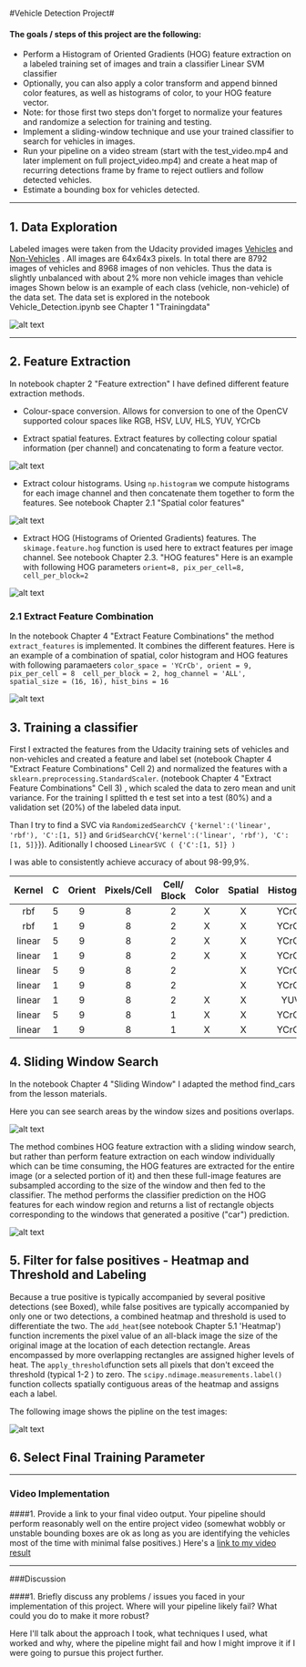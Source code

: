 
#Vehicle Detection Project#

#### The goals / steps of this project are the following:

* Perform a Histogram of Oriented Gradients (HOG) feature extraction on a labeled training set of images and train a classifier Linear SVM classifier
* Optionally, you can also apply a color transform and append binned color features, as well as histograms of color, to your HOG feature vector. 
* Note: for those first two steps don't forget to normalize your features and randomize a selection for training and testing.
* Implement a sliding-window technique and use your trained classifier to search for vehicles in images.
* Run your pipeline on a video stream (start with the test_video.mp4 and later implement on full project_video.mp4) and create a heat map of recurring detections frame by frame to reject outliers and follow detected vehicles.
* Estimate a bounding box for vehicles detected.

[//]: # (Image References)
[training_data]: ./output_images/training_data.png
[bin_spatial]: ./output_images/bin_spatial.png
[color_hist]: ./output_images/color_hist.png
[features_HOG]:  ./output_images/features_HOG.png
[features_extraction]: ./output_images/features_extraction.png
[search_area]: ./output_images/search_area.png
[image_labeled]: ./output_images/image_labeled.png
[pipline]: ./output_images/pipline.png
[video1]: ./project_video.mp4

---
## 1. Data Exploration

Labeled images were taken from the Udacity provided images [Vehicles](https://s3.amazonaws.com/udacity-sdc/Vehicle_Tracking/vehicles.zip) and [Non-Vehicles](https://s3.amazonaws.com/udacity-sdc/Vehicle_Tracking/non-vehicles.zip) . All images are 64x64x3 pixels. In total there are 8792 images of vehicles and 8968 images of non vehicles. Thus the data is slightly unbalanced with about 2% more non vehicle images than vehicle images Shown below is an example of each class (vehicle, non-vehicle) of the data set. The data set is explored in the notebook Vehicle_Detection.ipynb see Chapter 1 "Trainingdata"

![alt text][training_data]

---

## 2. Feature Extraction 

In notebook chapter 2 "Feature extrection" I have defined different feature extraction methods.

 * Colour-space conversion. Allows for conversion to one of the OpenCV supported colour spaces like RGB, HSV, LUV, HLS, YUV, YCrCb 

 * Extract spatial features. Extract features by collecting colour spatial information (per channel) and concatenating to form a feature vector. 
 
 ![alt text][bin_spatial]

* Extract colour histograms. Using `np.histogram` we compute histograms for each image channel and then concatenate them together to form the features. See notebook Chapter 2.1 "Spatial color features"

 ![alt text][color_hist]

* Extract HOG (Histograms of Oriented Gradients) features. The `skimage.feature.hog` function is used here to extract features per image channel. See notebook Chapter 2.3. "HOG features" Here is an example with following HOG parameters `orient=8, pix_per_cell=8, cell_per_block=2`

 ![alt text][features_HOG]
    
### 2.1 Extract Feature Combination

In the notebook Chapter 4  "Extract Feature Combinations" the method `extract_features` is implemented. It combines the different features. 
Here is an example of a combination of spatial, color histogram and HOG features with following paramaeters 
`color_space = 'YCrCb', orient = 9, pix_per_cell = 8  cell_per_block = 2, hog_channel = 'ALL',  spatial_size = (16, 16), hist_bins = 16`

![alt text][features_extraction]


## 3. Training a classifier

First I extracted the features from the Udacity training sets of vehicles and non-vehicles and created a feature and label set (notebook Chapter 4 "Extract Feature Combinations" Cell 2) and normalized the features with a `sklearn.preprocessing.StandardScaler`. (notebook Chapter 4 "Extract Feature Combinations" Cell 3) , which scaled the data to zero mean and unit variance.  For the training I splitted th e test set into a test (80%) and a validation set (20%) of the labeled data input. 

Than I try to find a SVC via `RandomizedSearchCV {'kernel':('linear', 'rbf'), 'C':[1, 5]}` and `GridSearchCV{'kernel':('linear', 'rbf'), 'C':[1, 5]}`}). 
Aditionally I choosed `LinearSVC ( {'C':[1, 5]} )` 

I was able to consistently achieve accuracy of about 98-99,9%.


| Kernel | C | Orient | Pixels/Cell | Cell/ Block | Color|Spatial|Histogram| Accuracy | 
|:---:|:---:|:---:|:---:|:---:|:---:|:---:|:---:|:---:|
| rbf | 5 | 9 | 8 | 2 |X|X| YCrCb| 0.993
|rbf | 1 | 9 | 8 | 2 |X|X|  YCrCb| 0.991
| linear | 5 | 9 | 8 | 2 |X|X|  YCrCb | 0.990
| linear | 1 | 9 | 8 | 2 |X|X|  YCrCb | 0.991
| linear | 5 | 9 | 8 | 2 ||X|  YCrCb| 0.986
| linear | 1 | 9 | 8 | 2 ||X|  YCrCb| 0.987
| linear | 1 | 9 | 8 | 2 |X|X|  YUV | 0.991
| linear | 5 | 9 | 8 | 1 |X|X|  YCrCb | 0.993
| linear | 1 | 9 | 8 | 1 |X|X|  YCrCb | 0.991


## 4. Sliding Window Search

In the notebook Chapter 4  "Sliding Window" I adapted the method find_cars from the lesson materials. 

Here you can see search areas by the window sizes and positions overlaps.

![alt text][search_area]

The method combines HOG feature extraction with a sliding window search, but rather than perform feature extraction on each window individually which can be time consuming, the HOG features are extracted for the entire image (or a selected portion of it) and then these full-image features are subsampled according to the size of the window and then fed to the classifier. The method performs the classifier prediction on the HOG features for each window region and returns a list of rectangle objects corresponding to the windows that generated a positive ("car") prediction.

![alt text][image_labeled]

## 5.  Filter for false positives - Heatmap and Threshold and Labeling

Because a true positive is typically accompanied by several positive detections (see Boxed), while false positives are typically accompanied by only one or two detections, a combined heatmap and threshold is used to differentiate the two. The  `add_heat`(see notebook Chapter 5.1 'Heatmap') function increments the pixel value of an all-black image the size of the original image at the location of each detection rectangle. Areas encompassed by more overlapping rectangles are assigned higher levels of heat. 
The `apply_threshold`function sets all pixels that don't exceed the threshold (typical 1-2 ) to zero. 
The `scipy.ndimage.measurements.label()` function collects spatially contiguous areas of the heatmap and assigns each a label.

The following image shows the pipline on the test images:

![alt text][pipline]

## 6. Select Final Training Parameter 






---

### Video Implementation

####1. Provide a link to your final video output.  Your pipeline should perform reasonably well on the entire project video (somewhat wobbly or unstable bounding boxes are ok as long as you are identifying the vehicles most of the time with minimal false positives.)
Here's a [link to my video result](./project_video.mp4)


---

###Discussion

####1. Briefly discuss any problems / issues you faced in your implementation of this project.  Where will your pipeline likely fail?  What could you do to make it more robust?

Here I'll talk about the approach I took, what techniques I used, what worked and why, where the pipeline might fail and how I might improve it if I were going to pursue this project further.  

